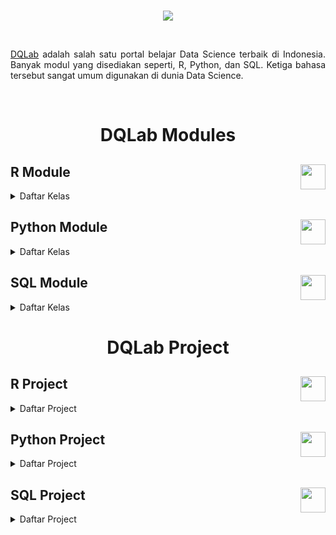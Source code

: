 <br />

<p align="center">
  <a href='https://academy.dqlab.id/main/learn_more'><img src="pic/dqlab_logo.png"></a>
</p>

<br />
<p align="justify">
  <a href="https://academy.dqlab.id/main/module">DQLab</a> adalah salah satu portal belajar Data Science terbaik di Indonesia. Banyak modul yang disediakan seperti, R, Python, dan SQL. Ketiga bahasa tersebut sangat umum digunakan di dunia Data Science. 
</p>

<br />

<h1 align="center">DQLab Modules</h1>

## R Module <a href='pic/r.png'><img src='pic/r.png' align="right" height="40" /></a>

<details><summary>Daftar Kelas</summary>

- [[🗂️](https://github.com/hilmireza09/DQLab/blob/main/r/1_Data%20Preparation%20in%20Data%20Science%20using%20R.R)] Data Preparation in Data Science using R

- [[🗂️](https://github.com/hilmireza09/DQLab/blob/main/r/2_Statistics%20using%20R%20for%20Data%20Science.R)] Statistics using R for Data Science

- [[🗂️](https://github.com/hilmireza09/DQLab/blob/main/r/3_Data%20Visualization%20in%20Data%20Science%20using%20R.R)] Data Visualization in Data Science using R

- [[🗂️](https://github.com/hilmireza09/DQLab/blob/main/r/4_Fundamental%20Data%20Visualization%20using%20R.R)] Fundamental Data Visualization using R

- [[🗂️](https://github.com/hilmireza09/DQLab/blob/main/r/5_Advanced%20Data%20Visualization%20with%20ggplot2%20using%20R.R)] Advanced Data Visualization with ggplot2 using R

- [[🗂️](https://github.com/hilmireza09/DQLab/blob/main/r/6_Data%20Science%20in%20Finance%20Credit%20Risk%20Analysis.R)] Data Science in Finance Credit Risk Analysis

- [[🗂️](https://github.com/hilmireza09/DQLab/blob/main/r/7_Data%20Science%20in%20Retail%20Market%20Basket%20Analysis.R)] Data Science in Retail Market Basket Analysis

- [[🗂️](https://github.com/hilmireza09/DQLab/blob/main/r/8_Data%20Science%20in%20Marketing%20Customer%20Segmentation.R)] Data Science in Marketing Customer Segmentation

- [[🗂️](https://github.com/hilmireza09/DQLab/blob/main/r/9_Data%20Science%20in%20Finance%20Dimension%20Reduction.R)] Data Science in Finance Dimension Reduction

- [[🗂️](https://github.com/hilmireza09/DQLab/blob/main/r/10_Analisis%20Data%20COVID19%20di%20Indonesia.R)] Analisis Data COVID19 di Indonesia

- [[🗂️](https://github.com/hilmireza09/DQLab/blob/main/r/11_A%20Walk%20Into%20Sensory%20Science.R)] A Walk Into Sensory Science

</details>

## Python Module <a href='pic/python.png'><img src='pic/python.png' align="right" height="40" /></a>

<details><summary>Daftar Kelas</summary>

- [[🗂️](https://github.com/hilmireza09/DQLab/blob/main/python/1_Python%20for%20Data%20Professional%20Beginner%20-%20Part%201.ipynb)] Python for Data Professional Beginner - Part 1

- [[🗂️](https://github.com/hilmireza09/DQLab/blob/main/python/2_Python%20for%20Data%20Professional%20Beginner%20-%20Part%202.ipynb)] Python for Data Professional Beginner - Part 2

- [[🗂️](https://github.com/hilmireza09/DQLab/blob/main/python/3_Python%20for%20Data%20Professional%20Beginner%20-%20Part%203.ipynb)] Python for Data Professional Beginner - Part 3

- [[🗂️](https://github.com/hilmireza09/DQLab/blob/main/python/4_Exploratory%20Data%20Analysis%20with%20Python%20for%20Beginner.ipynb)] Exploratory Data Analysis with Python for Beginner

- [[🗂️](https://github.com/hilmireza09/DQLab/blob/main/python/5_Data%20Visualization%20with%20Python%20Matplotlib%20for%20Beginner%20-%20Part%201.ipynb)] Data Visualization with Python Matplotlib for Beginner - Part 1

- [[🗂️](https://github.com/hilmireza09/DQLab/blob/main/python/6_Data%20Visualization%20with%20Python%20Matplotlib%20for%20Beginner%20-%20Part%202.ipynb)] Data Visualization with Python Matplotlib for Beginner - Part 2

- [[🗂️](https://github.com/hilmireza09/DQLab/blob/main/python/7_%20Data%20Quality%20with%20Python%20for%20Beginner.ipynb)] Data Quality with Python for Beginner

- [[🗂️](https://github.com/hilmireza09/DQLab/blob/main/python/8_Machine%20Learning%20With%20Python%20for%20Beginner.ipynb)] Machine Learning With Python for Beginner

- [[🗂️](https://github.com/hilmireza09/DQLab/blob/main/python/9_Fundamental%20Data%20Visualization%20with%20Python.ipynb)] Fundamental Data Visualization with Python

- [[🗂️](https://github.com/hilmireza09/DQLab/blob/main/python/10_Data%20Manipulation%20with%20Pandas%20-%20Part%201.ipynb)] Data Manipulation with Pandas - Part 1

- [[🗂️](https://github.com/hilmireza09/DQLab/blob/main/python/11_Data%20Manipulation%20with%20Pandas%20-%20Part%202.ipynb)] Data Manipulation with Pandas - Part 2

- [[🗂️](https://github.com/hilmireza09/DQLab/blob/main/python/12_Statistic%20using%20Python%20for%20Data%20Science%20-%20Part%201.ipynb)] Statistic using Python for Data Science - Part 1

- [[🗂️](https://github.com/hilmireza09/DQLab/blob/main/python/13_Statistic%20using%20Python%20for%20Data%20Science%20-%20Part%202.ipynb)] Statistic using Python for Data Science - Part 2

- [[🗂️](https://github.com/hilmireza09/DQLab/blob/main/python/14_Data%20Visualization%20using%20Plotnine.ipynb)] Data Visualization using Plotnine

</details>

## SQL Module <a href='pic/sql.png'><img src='pic/sql.png' align="right" height="40" /></a>

<details><summary>Daftar Kelas</summary>

- [[🗂️](https://github.com/hilmireza09/DQLab/blob/main/sql/1_Fundamental%20SQL%20Using%20SELECT%20Statement.sql)] Fundamental SQL Using SELECT Statement

- [[🗂️](https://github.com/hilmireza09/DQLab/blob/main/sql/2_Fundamental%20SQL%20Using%20FUNCTION%20and%20GROUP%20BY.sql)] Fundamental SQL Using FUNCTION and GROUP BY

- [[🗂️](https://github.com/hilmireza09/DQLab/blob/main/sql/3_Fundamental%20SQL%20Using%20INNER%20JOIN%20and%20UNION.sql)] Fundamental SQL Using INNER JOIN and UNION

- [[🗂️](https://github.com/hilmireza09/DQLab/blob/main/sql/4_Fundamental%20SQL%20Group%20By%20and%20Having.sql)] Fundamental SQL Group By and Having

- [[🗂️](https://github.com/hilmireza09/DQLab/blob/main/sql/5_Project%20Fundamental%20SQL%20Group%20By%20and%20Having.sql)] Project Fundamental SQL Group By and Having

</details>

<h1 align="center">DQLab Project</h1>

## R Project <a href='pic/r.png'><img src='pic/r.png' align="right" height="40" /></a>

<details><summary>Daftar Project</summary>

- [[🗂️](https://github.com/hilmireza09/DQLab/blob/main/sql/5_Project%20Fundamental%20SQL%20Group%20By%20and%20Having.sql)] Project Fundamental SQL Group By and Having

</details>

## Python Project <a href='pic/python.png'><img src='pic/python.png' align="right" height="40" /></a>

<details><summary>Daftar Project</summary>

- [[🗂️](https://github.com/hilmireza09/DQLab/blob/main/python/Project/1_Data%20Science%20Challenge%20with%20Python.ipynb)] Data Science Challenge with Python

- [[🗂️](https://github.com/hilmireza09/DQLab/blob/main/python/Project/2_Data%20Engineer%20Challenge%20with%20Python.ipynb)] Data Engineer Challenge with Python

- [[🗂️](https://github.com/hilmireza09/DQLab/blob/main/python/Project/3_Project%20Machine%20Learning%20with%20Python%20Building%20Recommender%20System.ipynb)] Project Machine Learning with Python Building Recommender System

- [[🗂️](https://github.com/hilmireza09/DQLab/blob/main/python/Project/4_Project%20Machine%20Learning%20with%20Python%20Building%20Recommender%20System%20with%20Similarity%20Function.ipynb)] Project Machine Learning with Python Building Recommender System with Similarity Function

- [[🗂️](https://github.com/hilmireza09/DQLab/blob/main/python/Project/5_Project%20Simple%20ETL%20with%20Pandas.ipynb)] Project Simple ETL with Pandas

</details>

## SQL Project <a href='pic/sql.png'><img src='pic/sql.png' align="right" height="40" /></a>

<details><summary>Daftar Project</summary>

- [[🗂️](https://github.com/hilmireza09/DQLab/blob/main/sql/1_Fundamental%20SQL%20Using%20SELECT%20Statement.sql)] Fundamental SQL Using SELECT Statement

- [[🗂️](https://github.com/hilmireza09/DQLab/blob/main/sql/2_Fundamental%20SQL%20Using%20FUNCTION%20and%20GROUP%20BY.sql)] Fundamental SQL Using FUNCTION and GROUP BY

- [[🗂️](https://github.com/hilmireza09/DQLab/blob/main/sql/3_Fundamental%20SQL%20Using%20INNER%20JOIN%20and%20UNION.sql)] Fundamental SQL Using INNER JOIN and UNION

- [[🗂️](https://github.com/hilmireza09/DQLab/blob/main/sql/4_Fundamental%20SQL%20Group%20By%20and%20Having.sql)] Fundamental SQL Group By and Having

- [[🗂️](https://github.com/hilmireza09/DQLab/blob/main/sql/5_Project%20Fundamental%20SQL%20Group%20By%20and%20Having.sql)] Project Fundamental SQL Group By and Having

</details>
